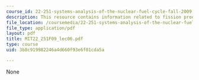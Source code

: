 ```yaml
---
course_id: 22-251-systems-analysis-of-the-nuclear-fuel-cycle-fall-2009
description: This resource contains information related to fission products.
file_location: /coursemedia/22-251-systems-analysis-of-the-nuclear-fuel-cycle-fall-2009/3b8c919982246a4d660f93e6f01cda5a_MIT22_251F09_lec06.pdf
file_type: application/pdf
layout: pdf
title: MIT22_251F09_lec06.pdf
type: course
uid: 3b8c919982246a4d660f93e6f01cda5a

---
```

None